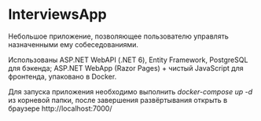 # InterviewsApp

Небольшое приложение, позволяющее пользователю управлять назначенными ему собеседованиями.

Использованы ASP.NET WebAPI (.NET 6), Entity Framework, PostgreSQL для бэкенда; ASP.NET WebApp (Razor Pages) + чистый JavaScript для фронтенда, упаковано в Docker.

Для запуска приложения необходимо выполнить <i>docker-compose up -d </i>из корневой папки, после завершения развёртывания открыть в браузере http://localhost:7000/

